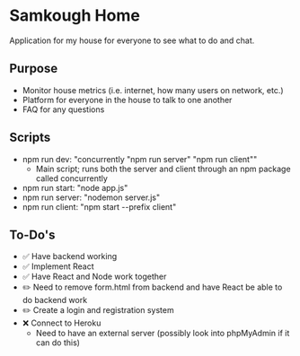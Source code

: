 # Samkough Home
Application for my house for everyone to see what to do and chat.

## Purpose
- Monitor house metrics (i.e. internet, how many users on network, etc.)
- Platform for everyone in the house to talk to one another
- FAQ for any questions

## Scripts
- npm run dev: "concurrently \"npm run server\" \"npm run client\""
    - Main script; runs both the server and client through an npm package called concurrently
- npm run start: "node app.js"
- npm run server: "nodemon server.js"
- npm run client: "npm start --prefix client"

## To-Do's
- :white_check_mark: Have backend working
- :white_check_mark: Implement React
- :white_check_mark: Have React and Node work together
- :pencil2: Need to remove form.html from backend and have React be able to do backend work 
- :pencil2: Create a login and registration system
- :x: Connect to Heroku
    - Need to have an external server (possibly look into phpMyAdmin if it can do this)